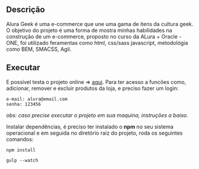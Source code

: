 ## Descrição
Alura Geek é uma e-commerce que une uma gama de itens da cultura geek. O objetivo do projeto é uma forma de mostra minhas habilidades na construção de um e-commerce, proposto no curso da ALura + Oracle - ONE, foi utilizado feramentas como html, css/sass javascript, metodológia como BEM, SMACSS, Agil.

## Executar
E possível testa o projeto online => [aqui](https://ygorfsguilherme.github.io/alura-geek/).
Para ter acesso a funcões como, adicionar, remover e excluir produtos da loja, e preciso fazer um login:

```
e-mail: alura@email.com
senha: 123456
```

*obs: caso precise executar o projeto em sua maquina, instruções a baixo.*

Instalar dependências, é preciso ter instalado o __npm__ no seu sistema operacional e em seguida no diretório raiz do projeto, roda os seguintes comandos:
```
npm install
```
```
gulp --watch
```